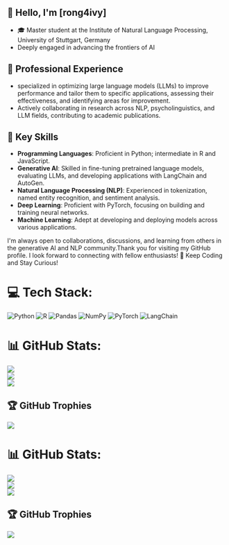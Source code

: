 ## 👋 Hello, I'm [rong4ivy]

- 🎓 Master student at the Institute of Natural Language Processing, University of Stuttgart, Germany
-  Deeply engaged in advancing the frontiers of AI

## 💼 Professional Experience

- specialized in optimizing large language models (LLMs) to improve performance and tailor them to specific applications, assessing their effectiveness, and identifying areas for improvement.
- Actively collaborating in research across NLP, psycholinguistics, and LLM fields, contributing to academic publications.
## 🚀 Key Skills

- **Programming Languages**: Proficient in Python; intermediate in R and JavaScript.
- **Generative AI**: Skilled in fine-tuning pretrained language models, evaluating LLMs, and developing applications with LangChain and AutoGen.
- **Natural Language Processing (NLP)**: Experienced in tokenization, named entity recognition, and sentiment analysis.
- **Deep Learning**: Proficient with PyTorch, focusing on building and training neural networks.
- **Machine Learning**: Adept at developing and deploying models across various applications.

  
I'm always open to collaborations, discussions, and learning from others in the generative AI and NLP community.Thank you for visiting my GitHub profile. I look forward to connecting with fellow enthusiasts!
🎉 Keep Coding and Stay Curious!

# 💻 Tech Stack:
![Python](https://img.shields.io/badge/python-3670A0?style=for-the-badge&logo=python&logoColor=ffdd54)
![R](https://img.shields.io/badge/r-%23276DC3.svg?style=for-the-badge&logo=r&logoColor=white)
![Pandas](https://img.shields.io/badge/pandas-%23150458.svg?style=for-the-badge&logo=pandas&logoColor=white)
![NumPy](https://img.shields.io/badge/NumPy-%23013243.svg?style=for-the-badge&logo=numpy&logoColor=white)
![PyTorch](https://img.shields.io/badge/PyTorch-%23EE4C2C.svg?style=for-the-badge&logo=PyTorch&logoColor=white)
![LangChain](https://img.shields.io/badge/LangChain-%234285F4.svg?style=for-the-badge&logoColor=white)

# 📊 GitHub Stats:
![](https://github-readme-stats.vercel.app/api?username=rong4ivy&theme=great-gatsby&hide_border=false&include_all_commits=true&count_private=false)<br/>
![](https://github-readme-streak-stats.herokuapp.com/?user=rong4ivy&theme=great-gatsby&hide_border=false)<br/>
![](https://github-readme-stats.vercel.app/api/top-langs/?username=rong4ivy&theme=great-gatsby&hide_border=false&include_all_commits=true&count_private=false&layout=compact)

## 🏆 GitHub Trophies
![](https://github-profile-trophy.vercel.app/?username=rong4ivy&theme=monokai&no-frame=false&no-bg=true&margin-w=4)

# 📊 GitHub Stats:
![](https://github-readme-stats.vercel.app/api?username=rong4ivy&theme=great-gatsby&hide_border=false&include_all_commits=true&count_private=false)<br/>
![](https://github-readme-streak-stats.herokuapp.com/?user=rong4ivy&theme=great-gatsby&hide_border=false)<br/>
![](https://github-readme-stats.vercel.app/api/top-langs/?username=rong4ivy&theme=great-gatsby&hide_border=false&include_all_commits=true&count_private=false&layout=compact)

## 🏆 GitHub Trophies
![](https://github-profile-trophy.vercel.app/?username=rong4ivy&theme=monokai&no-frame=false&no-bg=true&margin-w=4)

